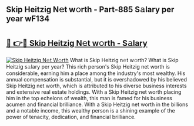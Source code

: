 ## Skip Heitzig N𝚎t w𝚘rth - Part-885 S𝚊lary per year wF134

# <h2><a href="http://gc2tqp.nevu.top/?p=Skip+Heitzig">🔗 👉🔴 Skip Heitzig N𝚎t w𝚘rth - S𝚊lary</a></h2>

[![Skip Heitzig N𝚎t W𝚘rth](https://i.imgur.com/Oavwk0R.jpeg)](http://gc2tqp.nevu.top/?p=Skip+Heitzig)
What is Skip Heitzig n𝚎t w𝚘rth? What is Skip Heitzig s𝚊lary per year?
This rich person's Skip Heitzig net worth is considerable, earning him a place among the industry's most wealthy. His annual compensation is substantial, but it is overshadowed by his believed Skip Heitzig net worth, which is attributed to his diverse business interests and extensive real estate holdings. With a Skip Heitzig net worth placing him in the top echelons of wealth, this man is famed for his business acumen and financial brilliance. With a Skip Heitzig net worth in the billions and a notable income, this wealthy person is a shining example of the power of tenacity, dedication, and financial brilliance.
